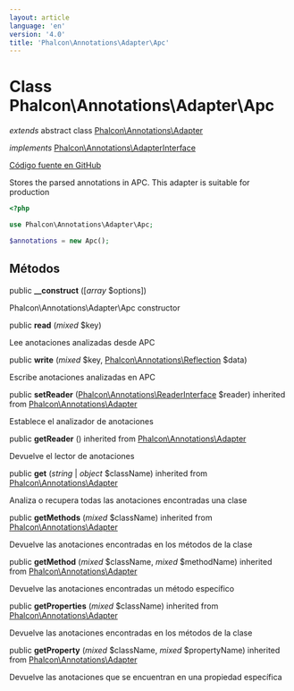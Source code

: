 ```yaml
---
layout: article
language: 'en'
version: '4.0'
title: 'Phalcon\Annotations\Adapter\Apc'
---
```

# Class **Phalcon\Annotations\Adapter\Apc**

*extends* abstract class [Phalcon\Annotations\Adapter](Phalcon_Annotations_Adapter)

*implements* [Phalcon\Annotations\AdapterInterface](Phalcon_Annotations_AdapterInterface)

<a href="https://github.com/phalcon/cphalcon/tree/v4.0.0/phalcon/annotations/adapter/apc.zep" class="btn btn-default btn-sm">Código fuente en GitHub</a>

Stores the parsed annotations in APC. This adapter is suitable for production

```php
<?php

use Phalcon\Annotations\Adapter\Apc;

$annotations = new Apc();

```

## Métodos

public **__construct** ([*array* $options])

Phalcon\Annotations\Adapter\Apc constructor

public **read** (*mixed* $key)

Lee anotaciones analizadas desde APC

public **write** (*mixed* $key, [Phalcon\Annotations\Reflection](Phalcon_Annotations_Reflection) $data)

Escribe anotaciones analizadas en APC

public **setReader** ([Phalcon\Annotations\ReaderInterface](Phalcon_Annotations_ReaderInterface) $reader) inherited from [Phalcon\Annotations\Adapter](Phalcon_Annotations_Adapter)

Establece el analizador de anotaciones

public **getReader** () inherited from [Phalcon\Annotations\Adapter](Phalcon_Annotations_Adapter)

Devuelve el lector de anotaciones

public **get** (*string* | *object* $className) inherited from [Phalcon\Annotations\Adapter](Phalcon_Annotations_Adapter)

Analiza o recupera todas las anotaciones encontradas una clase

public **getMethods** (*mixed* $className) inherited from [Phalcon\Annotations\Adapter](Phalcon_Annotations_Adapter)

Devuelve las anotaciones encontradas en los métodos de la clase

public **getMethod** (*mixed* $className, *mixed* $methodName) inherited from [Phalcon\Annotations\Adapter](Phalcon_Annotations_Adapter)

Devuelve las anotaciones encontradas un método específico

public **getProperties** (*mixed* $className) inherited from [Phalcon\Annotations\Adapter](Phalcon_Annotations_Adapter)

Devuelve las anotaciones encontradas en los métodos de la clase

public **getProperty** (*mixed* $className, *mixed* $propertyName) inherited from [Phalcon\Annotations\Adapter](Phalcon_Annotations_Adapter)

Devuelve las anotaciones que se encuentran en una propiedad específica